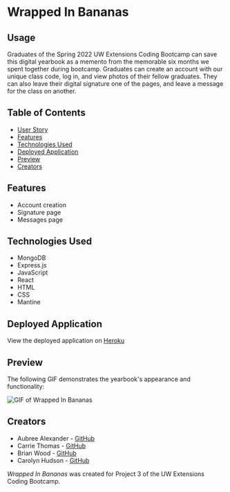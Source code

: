 # Wrapped In Bananas

## Usage
Graduates of the Spring 2022 UW Extensions Coding Bootcamp can save this digital yearbook as a memento from the memorable six months we spent together during bootcamp. Graduates can create an account with our unique class code, log in, and view photos of their fellow graduates. They can also leave their digital signature one of the pages, and leave a message for the class on another. 

## Table of Contents
- [User Story](#user-story)
- [Features](#features)
- [Technologies Used](#technologies-used)
- [Deployed Application](#deployed-application)
- [Preview](#preview)
- [Creators](#creators)

## Features

* Account creation
* Signature page
* Messages page

## Technologies Used

* MongoDB
* Express.js
* JavaScript
* React
* HTML
* CSS
* Mantine

## Deployed Application

View the deployed application on [Heroku](https://git.heroku.com/wrapped-in-bananas.git)

## Preview

The following GIF demonstrates the yearbook's appearance and functionality:

![GIF of Wrapped In Bananas](./client/src/pages/images/wrapped-in-bananas-preview.gif)


## Creators

* Aubree Alexander - [GitHub](https://github.com/aubree-alexander)
* Carrie Thomas - [GitHub](https://github.com/cthomas265)
* Brian Wood - [GitHub](https://github.com/woodb58)
* Carolyn Hudson - [GitHub](https://github.com/cghudson)

_Wrapped In Bananas_ was created for Project 3 of the UW Extensions Coding Bootcamp.